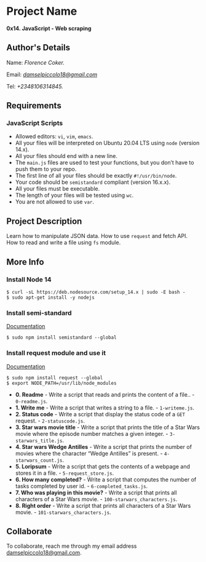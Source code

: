 # Project Name
**0x14. JavaScript - Web scraping**

## Author's Details
Name: *Florence Coker.*

Email: *damselpiccolo18@gmail.com*

Tel: *+2348106314845.*

##  Requirements

### JavaScript Scripts
*   Allowed editors: `vi`, `vim`, `emacs`.
*   All your files will be interpreted on Ubuntu 20.04 LTS using `node` (version 14.x).
*   All your files should end with a new line.
*   The `main.js` files are used to test your functions, but you don’t have to push them to your repo.
*   The first line of all your files should be exactly `#!/usr/bin/node`.
*   Your code should be `semistandard` compliant (version 16.x.x).
*   All your files must be executable.
*   The length of your files will be tested using `wc`.
*   You are not allowed to use `var`.

## Project Description
Learn how to manipulate JSON data.
How to use `request` and fetch API.
How to read and write a file using `fs` module.

## More Info
### Install Node 14
```
$ curl -sL https://deb.nodesource.com/setup_14.x | sudo -E bash -
$ sudo apt-get install -y nodejs
```

### Install semi-standard
[Documentation](https://github.com/standard/semistandard)
```
$ sudo npm install semistandard --global
```

### Install request module and use it
[Documentation](https://github.com/request/request)
```
$ sudo npm install request --global
$ export NODE_PATH=/usr/lib/node_modules
```


* **0. Readme** - Write a script that reads and prints the content of a file.. - `0-readme.js`.
* **1. Write me** - Write a script that writes a string to a file. - `1-writeme.js`.
* **2. Status code** - Write a script that display the status code of a `GET` request. - `2-statuscode.js`.
* **3. Star wars movie title** - Write a script that prints the title of a Star Wars movie where the episode number matches a given integer. - `3-starwars_title.js`.
* **4. Star wars Wedge Antilles** - Write a script that prints the number of movies where the character “Wedge Antilles” is present. - `4-starwars_count.js`.
* **5. Loripsum** - Write a script that gets the contents of a webpage and stores it in a file. - `5-request_store.js`.
* **6. How many completed?** - Write a script that computes the number of tasks completed by user id. - `6-completed_tasks.js`.
* **7. Who was playing in this movie?** - Write a script that prints all characters of a Star Wars movie. - `100-starwars_characters.js`.
* **8. Right order** - Write a script that prints all characters of a Star Wars movie. - `101-starwars_characters.js`.


## Collaborate

To collaborate, reach me through my email address damselpiccolo18@gmail.com.
